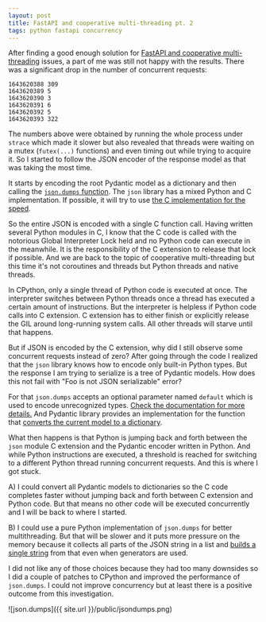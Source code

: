 ```yaml
---
layout: post
title: FastAPI and cooperative multi-threading pt. 2
tags: python fastapi concurrency
---
```


After finding a good enough solution for [FastAPI and cooperative multi-threading](https://aivarsk.com/2022/01/21/fastapi-concurrency/) issues, a part of me was still not happy with the results. There was a significant drop in the number of concurrent requests:

```
1643620388 309
1643620389 5
1643620390 3
1643620391 6
1643620392 5
1643620393 322
```

The numbers above were obtained by running the whole process under `strace` which made it slower but also revealed that threads were waiting on a mutex (`futex(...)` functions) and even timing out while trying to acquire it. So I started to follow the JSON encoder of the response model as that was taking the most time.

It starts by encoding the root Pydantic model as a dictionary and then calling the [`json.dumps` function](https://github.com/samuelcolvin/pydantic/blob/36c53ceaa3e72876d4b438e124fc90a2cbc4ecef/pydantic/main.py#L490). The `json` library has a mixed Python and C implementation. If possible, it will try to use [the C implementation for the speed](https://github.com/python/cpython/blob/0fc3517cf46ec79b4681c31916d4081055a7ed09/Lib/json/encoder.py#L14).

So the entire JSON is encoded with a single C function call. Having written several Python modules in C, I know that the C code is called with the notorious Global Interpreter Lock held and no Python code can execute in the meanwhile. It is the responsibility of the C extension to release that lock if possible. And we are back to the topic of cooperative multi-threading but this time it's not coroutines and threads but Python threads and native threads.

In CPython, only a single thread of Python code is executed at once. The interpreter switches between Python threads once a thread has executed a certain amount of instructions. But the interpreter is helpless if Python code calls into C extension. C extension has to either finish or explicitly release the GIL around long-running system calls. All other threads will starve until that happens.

But if JSON is encoded by the C extension, why did I still observe some concurrent requests instead of zero? After going through the code I realized that the `json` library knows how to encode only built-in Python types. But the response I am trying to serialize is a tree of Pydantic models. How does this not fail with "Foo is not JSON serializable" error?

For that `json.dumps` accepts an optional parameter named `default` which is used to encode unrecognized types. [Check the documentation for more details.](https://docs.python.org/3/library/json.html#json.dumps) And Pydantic library provides an implementation for the function that [converts the current model to a dictionary](https://github.com/samuelcolvin/pydantic/blob/36c53ceaa3e72876d4b438e124fc90a2cbc4ecef/pydantic/json.py#L72).

What then happens is that Python is jumping back and forth between the `json` module C extension and the Pydantic encoder written in Python. And while Python instructions are executed, a threshold is reached for switching to a different Python thread running concurrent requests. And this is where I got stuck.

A) I could convert all Pydantic models to dictionaries so the C code completes faster without jumping back and forth between C extension and Python code. But that means no other code will be executed concurrently and I will be back to where I started.

B) I could use a pure Python implementation of `json.dumps` for better multithreading. But that will be slower and it puts more pressure on the memory because it collects all parts of the JSON string in a list and [builds a single string](https://github.com/python/cpython/blob/0fc3517cf46ec79b4681c31916d4081055a7ed09/Lib/json/encoder.py#L202) from that even when generators are used.

I did not like any of those choices because they had too many downsides so I did a couple of patches to CPython and improved the performance of `json.dumps`. I could not improve concurrency but at least there is a positive outcome from this investigation.

![json.dumps]({{ site.url }}/public/jsondumps.png)
